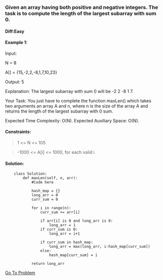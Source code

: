 ### Given an array having both positive and negative integers. The task is to compute the length of the largest subarray with sum 0.

#### Diff:Easy

#### Example 1:

Input:

N = 8

A[] = {15,-2,2,-8,1,7,10,23}

Output: 5

Explanation: The largest subarray with sum 0 will be -2 2 -8 1 7.

Your Task:
You just have to complete the function maxLen() which takes two arguments an array A and n, where n is the size of the array A and returns the length of the largest subarray with 0 sum.

Expected Time Complexity: O(N).
Expected Auxiliary Space: O(N).

#### Constraints:

> 1 <= N <= 105

> -1000 <= A[i] <= 1000, for each valid i

#### Solution:
        class Solution:
            def maxLen(self, n, arr):
                #Code here

                hash_map = {}
                long_arr = 0
                curr_sum = 0

                for i in range(n):
                    curr_sum += arr[i]

                    if arr[i] is 0 and long_arr is 0:
                        long_arr = 1
                    if curr_sum is 0:
                        long_arr = i+1

                    if curr_sum in hash_map:
                        long_arr = max(long_arr, i-hash_map[curr_sum])
                    else:
                        hash_map[curr_sum] = i

                return long_arr


[Go To Problem](https://practice.geeksforgeeks.org/problems/largest-subarray-with-0-sum/1)
